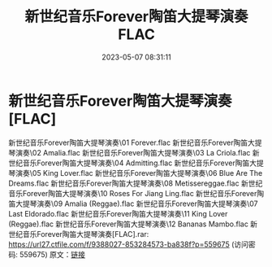 ﻿---
title: 新世纪音乐Forever陶笛大提琴演奏FLAC
date: 2023-05-07 08:31:11
categories: 古典音乐、新世纪、纯音雅乐
tags: 纯音雅乐
---
# 新世纪音乐Forever陶笛大提琴演奏[FLAC]

新世纪音乐Forever陶笛大提琴演奏\01 Forever.flac
新世纪音乐Forever陶笛大提琴演奏\02 Amalia.flac
新世纪音乐Forever陶笛大提琴演奏\03 La Criola.flac
新世纪音乐Forever陶笛大提琴演奏\04 Admitting.flac
新世纪音乐Forever陶笛大提琴演奏\05 King Lover.flac
新世纪音乐Forever陶笛大提琴演奏\06 Blue Are The Dreams.flac
新世纪音乐Forever陶笛大提琴演奏\08 Metissereggae.flac
新世纪音乐Forever陶笛大提琴演奏\10 Roses For Jiang Ling.flac
新世纪音乐Forever陶笛大提琴演奏\09 Amalia (Reggae).flac
新世纪音乐Forever陶笛大提琴演奏\07 Last Eldorado.flac
新世纪音乐Forever陶笛大提琴演奏\11 King Lover (Reggae).flac
新世纪音乐Forever陶笛大提琴演奏\12 Bananas Mambo.flac
新世纪音乐Forever陶笛大提琴演奏[FLAC].rar: https://url27.ctfile.com/f/9388027-853284573-ba838f?p=559675
(访问密码: 559675)
原文：[链接](https://blog.sina.com.cn/s/blog_1647c7e76010311rp.html)